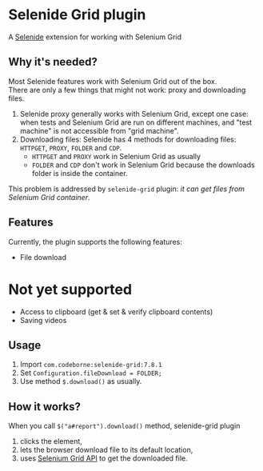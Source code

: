 Selenide Grid plugin
================================

A [Selenide](https://selenide.org) extension for working with Selenium Grid

## Why it's needed?

Most Selenide features work with Selenium Grid out of the box.  
There are only a few things that might not work: proxy and downloading files. 
1. Selenide proxy generally works with Selenium Grid, except one case: when tests and Selenium Grid are run on different machines, 
and "test machine" is not accessible from "grid machine". 
2. Downloading files: Selenide has 4 methods for downloading files: `HTTPGET`, `PROXY`, `FOLDER` and `CDP`.   
   * `HTTPGET` and `PROXY` work in Selenium Grid as usually
   * `FOLDER` and `CDP` don't work in Selenium Grid because the downloads folder is inside the container.   

This problem is addressed by `selenide-grid` plugin: _it can get files from Selenium Grid container_. 

## Features
Currently, the plugin supports the following features:
* File download 

# Not yet supported
* Access to clipboard  (get & set & verify clipboard contents)
* Saving videos

## Usage
1. Import `com.codeborne:selenide-grid:7.8.1`
2. Set `Configuration.fileDownload = FOLDER;`
3. Use method `$.download()` as usually.

## How it works?
When you call `$("a#report").download()` method, selenide-grid plugin
1. clicks the element,
2. lets the browser download file to its default location, 
3. uses [Selenium Grid API](https://www.selenium.dev/documentation/grid/configuration/cli_options/#enabling-managed-downloads-by-the-node) to get the downloaded file.  

